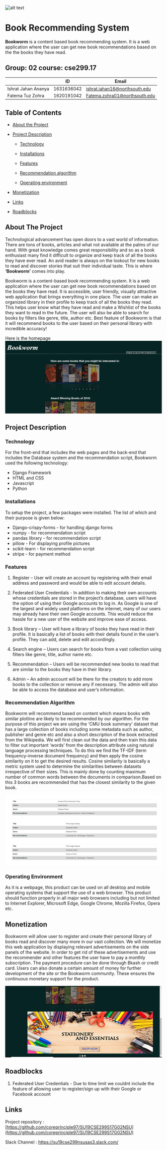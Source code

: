 ![alt text](https://assetsds.cdnedge.bluemix.net/sites/default/files/beta2/uploads/2013/03/NSU1.jpg)
# Book Recommending System

 **Bookworm** is a content based book recommending system. It is a web application where the user can get new book recommendations based on the the books they have read. 


## Group: 02       course: cse299.17


|                |ID                          |Email                         |
|----------------|-------------------------------|-----------------------------|
|Ishrat Jahan Ananya|1631636042             |ishrat.jahan16@northsouth.edu        |
|Fatema Tuz Zohra          |1620191042            |Fatema.zohra01@northsouth.edu           |


<!-- TABLE OF CONTENTS -->
## Table of Contents

* [About the Project](#about-the-project)
* [Project Description](#project-description)
  * [Technology](#technology)
  * [Installations](#installations)
  * [Features](#features)
  *  [Recommendation algorithm](#recommendation-algorithm)
 
  * [Operating environment](#operating-environment)

* [Monetization](#monetization)
* [Links](#links)
* [Roadblocks](#roadblocks)


## About The Project

Technological advancement has open doors to a vast world of information. There are tons of books, articles and what not available at the palms of our hand. With great knowledge comes great responsibility and so as a book enthusiast many find it difficult to organize and keep track of all the books they have ever read. An avid reader is always on the lookout for new books to read and discover stories that suit their individual taste. This is where **‘Bookworm’** comes into play.

 Bookworm is a content-based book recommending system. It is a web application where the user can get new book recommendations based on the books they have read. It is accessible, user friendly, visually attractive web application that brings everything in one place. The user can make an organized library in their profile to keep track of all the books they read. This helps user know what they have read and make a Wishlist of the books they want to read in the future. The user will also be able to search for books by filters like genre, title, author etc. Best feature of Bookworm is that it will recommend books to the user based on their personal library with incredible accuracy!
 
 Here is the homepage
 ![](Documentation/screenshots/Screenshot1.png)


## Project Description
### Technology
 For the front-end that includes the web pages  and the back-end that includes the Database system and the recommendation script, Bookworm used the following technology:
* Django Framework
* HTML and CSS
* Javascript
* Python

### Installations
To setup the project, a few packages were installed. The list of which and their purpose is given below:
* Django-crispy-forms  -   for handling django forms
* numpy -  for recommendation script
* pandas library - for recommendation script
* pillow - For displaying profile pictures   
* scikit-learn - for recommendation script
* stripe - for payment method

### Features

1. Register – User will create an account by registering with their email address and password and would be able to edit account details.

2. Federated User Credentials - In addition to making their own accounts whose credentials are stored in the project’s database, users will have the option of using their Google accounts to log in. As Google is one of the largest and widely used platforms on the internet, many of our users may already have their own Google accounts. This would reduce the hassle for a new user of the website and improve ease of access.

3. Book library – User will have a library of books they have read in their profile. It is basically a list of books with their details found in the user’s profile. They can add, delete and edit accordingly.

4. Search engine – Users can search for books from a vast collection using filters like genre, title, author name etc.

5. Recommendation – Users will be recommended new books to read that are similar to the books they have in their library.

6. Admin – An admin account will be there for the creators to add more books to the collection or remove any if necessary. The admin will also be able to access the database and user’s information.

### Recommendation Algorithm

Bookworm will recommend based on content which means books with similar plotline are likely to be recommended by our algorithm. For the purpose of this project we are using the ‘CMU book summary’ dataset that has a large collection of books including some metadata such as author, publisher and genre etc and also a short description of the book extracted from the Wikipedia. We will first clean out the data and then train this data to filter out important ‘words’ from the description attribute using natural language processing techniques. To do this we find the TF-IDF (term frequency–inverse document frequency) and then apply the cosine similarity on it to get the desired results. Cosine similarity is basically a metric system used to determine the similarities between datasets irrespective of their sizes. This is mainly done by counting maximum number of common words between the documents in comparison.Based on this 3 books are recommended that has the closest similarity to the given book.

![](Documentation/screenshots/Screenshot3.png)

### Operating Environment

As it is a webpage, this product can be used on all desktop and mobile operating systems that support the use of a web browser. This product should function properly in all major web browsers including but not limited to Internet Explorer, Microsoft Edge, Google Chrome, Mozilla Firefox, Opera etc.

## Monetization

Bookworm will allow user to register and create their personal library of books read and discover many more in our vast collection. We will monetize this web application by displaying relevant advertisements on the side panels of the website. In order to get rid of these advertisements and use the recommender and other features the user have to pay a monthly subscription. The payment procedure can be done through Bkash or credit card. Users can also donate a certain amount of money for further development of the site or the Bookworm community. These ensures the continuous monetary support for the product.

![](Documentation/screenshots/Screenshot2.png)

## Roadblocks
1. Federated User Credentials -  Due to time limit we couldnt include the feature of allowing user to register/sign up with their Google or Facebook account

## Links
Project repository : [https://github.com/coreprinciple97/SU19CSE299S17G02NSU](https://github.com/coreprinciple97/SU19CSE299S17G02NSU)

Slack Channel : https://su19cse299nsusas3.slack.com/






